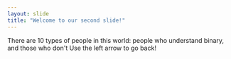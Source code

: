 ```yaml
---
layout: slide
title: "Welcome to our second slide!"
---
```

There are 10 types of people in this world: people who understand binary, and those who don't
Use the left arrow to go back!
